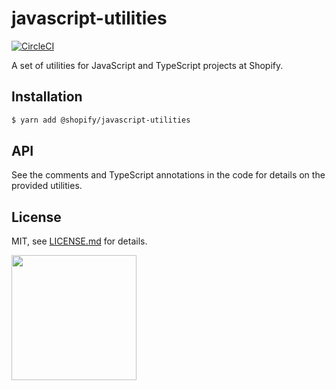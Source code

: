 # javascript-utilities

[![CircleCI](https://circleci.com/gh/Shopify/javascript-utilities.svg?style=svg&circle-token=3a8fc955d07b5bd4cb53eeb4b01c57cde84e1154)](https://circleci.com/gh/Shopify/javascript-utilities)

A set of utilities for JavaScript and TypeScript projects at Shopify.

## Installation

```bash
$ yarn add @shopify/javascript-utilities
```

## API

See the comments and TypeScript annotations in the code for details on the provided utilities.

## License

MIT, see [LICENSE.md](http://github.com/Shopify/javascript-utilities/blob/master/LICENSE.md) for details.

<img src="https://cdn.shopify.com/shopify-marketing_assets/builds/19.0.0/shopify-full-color-black.svg" width="200" />
